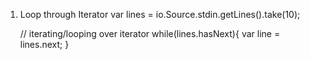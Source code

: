 1. Loop through Iterator
   var lines = io.Source.stdin.getLines().take(10);
   
   // iterating/looping over iterator
   while(lines.hasNext){
     var line = lines.next;
   }
   
